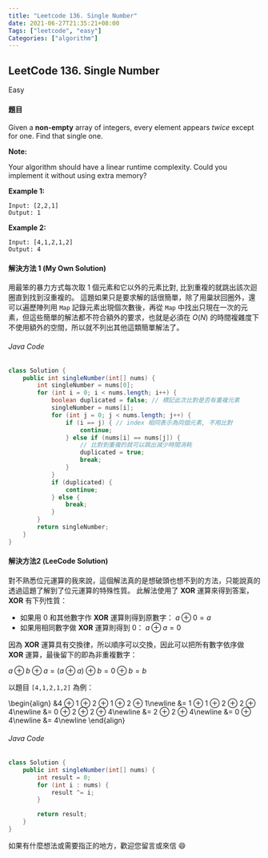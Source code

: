 ```yaml
---
title: "Leetcode 136. Single Number"
date: 2021-06-27T21:35:21+08:00
Tags: ["leetcode", "easy"]
Categories: ["algorithm"]
---
```


## LeetCode 136. Single Number

<span class="easy">Easy</span>

#### 題目
Given a **non-empty** array of integers, every element appears _twice_ except for one. Find that single one.

**Note:**

Your algorithm should have a linear runtime complexity. Could you implement it without using extra memory?

**Example 1:**
```
Input: [2,2,1]
Output: 1
```
**Example 2:**
```
Input: [4,1,2,1,2]
Output: 4
```

#### 解決方法 1 (My Own Solution)
用最笨的暴力方式每次取 1 個元素和它以外的元素比對, 比到重複的就跳出該次迴圈直到找到沒重複的。
這題如果只是要求解的話很簡單，除了用巢狀回圈外，還可以遍歷陣列用 `Map` 記錄元素出現個次數後，再從 `Map` 中找出只現在一次的元素，但這些簡單的解法都不符合額外的要求，也就是必須在 $O(N)$ 的時間複雜度下不使用額外的空間，所以就不列出其他這類簡單解法了。

###### Java Code
```java
class Solution {
    public int singleNumber(int[] nums) {
        int singleNumber = nums[0];
        for (int i = 0; i < nums.length; i++) {
            boolean duplicated = false; // 標記此次比對是否有重複元素
            singleNumber = nums[i];
            for (int j = 0; j < nums.length; j++) {
                if (i == j) { // index 相同表示為同個元素, 不用比對
                    continue;
                } else if (nums[i] == nums[j]) {
                    // 比對到重複的就可以跳出減少時間消耗
                    duplicated = true;
                    break;
                }
            }
            if (duplicated) {
                continue;
            } else {
                break;
            }
        }
        return singleNumber;
    }
}
```

#### 解決方法2 (LeeCode Solution)
對不熟悉位元運算的我來說，這個解法真的是想破頭也想不到的方法，只能說真的透過這題了解到了位元運算的特殊性質。
此解法使用了 **XOR** 運算來得到答案，**XOR** 有下列性質：
- 如果用 0 和其他數字作 **XOR** 運算則得到原數字：
  $a ⊕ 0 = a$
- 如果用相同數字做 **XOR** 運算則得到 0：
  $a ⊕ a = 0$

因為 **XOR** 運算具有交換律，所以順序可以交換，因此可以把所有數字依序做 **XOR** 運算，最後留下的即為非重複數字：

$a ⊕ b ⊕ a = ( a ⊕ a ) ⊕ b = 0 ⊕ b = b$

  以題目 `[4,1,2,1,2]` 為例：

\begin{align}
&4 ⊕ 1 ⊕ 2 ⊕ 1 ⊕ 2 ⊕ 1\newline
&= 1 ⊕ 1 ⊕ 2 ⊕ 2 ⊕ 4\newline
&= 0 ⊕ 2 ⊕ 2 ⊕ 4\newline
&= 2 ⊕ 2 ⊕ 4\newline
&= 0 ⊕ 4\newline
&= 4\newline
\end{align}

###### Java Code
```java
class Solution {
    public int singleNumber(int[] nums) {
        int result = 0;
        for (int i : nums) {
            result ^= i;
        }

        return result;
    }
}
```

如果有什麼想法或需要指正的地方，歡迎您留言或來信 😄